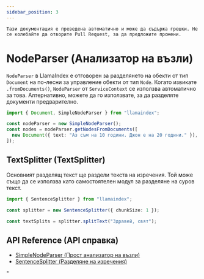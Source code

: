 ```yaml
---
sidebar_position: 3
---
```


`Тази документация е преведена автоматично и може да съдържа грешки. Не се колебайте да отворите Pull Request, за да предложите промени.`

# NodeParser (Анализатор на възли)

`NodeParser` в LlamaIndex е отговорен за разделянето на обекти от тип `Document` на по-лесни за управление обекти от тип `Node`. Когато извикате `.fromDocuments()`, `NodeParser` от `ServiceContext` се използва автоматично за това. Алтернативно, можете да го използвате, за да разделяте документи предварително.

```typescript
import { Document, SimpleNodeParser } from "llamaindex";

const nodeParser = new SimpleNodeParser();
const nodes = nodeParser.getNodesFromDocuments([
  new Document({ text: "Аз съм на 10 години. Джон е на 20 години." }),
]);
```

## TextSplitter (TextSplitter)

Основният разделящ текст ще раздели текста на изречения. Той може също да се използва като самостоятелен модул за разделяне на суров текст.

```typescript
import { SentenceSplitter } from "llamaindex";

const splitter = new SentenceSplitter({ chunkSize: 1 });

const textSplits = splitter.splitText("Здравей, свят");
```

## API Reference (API справка)

- [SimpleNodeParser (Прост анализатор на възли)](../../api/classes/SimpleNodeParser.md)
- [SentenceSplitter (Разделяне на изречения)](../../api/classes/SentenceSplitter.md)

"
